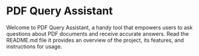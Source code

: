 # PDF Query Assistant
Welcome to PDF Query Assistant, a handy tool that empowers users to ask questions about PDF documents and receive accurate answers. Read the README.md file it provides an overview of the project, its features, and instructions for usage.
